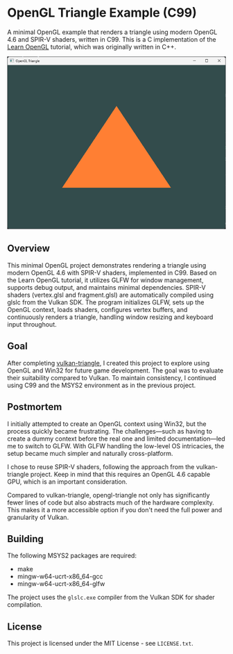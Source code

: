 # OpenGL Triangle Example (C99)

A minimal OpenGL example that renders a triangle using modern OpenGL 4.6 and SPIR-V shaders, written in C99. This is a C implementation of the [Learn OpenGL](https://learnopengl.com/Getting-started/Hello-Triangle) tutorial, which was originally written in C++.

![Triangle Screenshot](screenshot.png)

## Overview

This minimal OpenGL project demonstrates rendering a triangle using modern OpenGL 4.6 with SPIR-V shaders, implemented in C99. Based on the Learn OpenGL tutorial, it utilizes GLFW for window management, supports debug output, and maintains minimal dependencies. SPIR-V shaders (vertex.glsl and fragment.glsl) are automatically compiled using glslc from the Vulkan SDK. The program initializes GLFW, sets up the OpenGL context, loads shaders, configures vertex buffers, and continuously renders a triangle, handling window resizing and keyboard input throughout.

## Goal

After completing [vulkan-triangle](https://github.com/jonathan-slark/vulkan-triangle), I created this project to explore using OpenGL and Win32 for future game development. The goal was to evaluate their suitability compared to Vulkan. To maintain consistency, I continued using C99 and the MSYS2 environment as in the previous project.

## Postmortem

I initially attempted to create an OpenGL context using Win32, but the process quickly became frustrating. The challenges—such as having to create a dummy context before the real one and limited documentation—led me to switch to GLFW. With GLFW handling the low-level OS intricacies, the setup became much simpler and naturally cross-platform.

I chose to reuse SPIR-V shaders, following the approach from the vulkan-triangle project. Keep in mind that this requires an OpenGL 4.6 capable GPU, which is an important consideration.

Compared to vulkan-triangle, opengl-triangle not only has significantly fewer lines of code but also abstracts much of the hardware complexity. This makes it a more accessible option if you don't need the full power and granularity of Vulkan.

## Building

The following MSYS2 packages are required:
- make
- mingw-w64-ucrt-x86_64-gcc
- mingw-w64-ucrt-x86_64-glfw

The project uses the `glslc.exe` compiler from the Vulkan SDK for shader compilation.

## License

This project is licensed under the MIT License - see `LICENSE.txt`.
